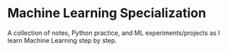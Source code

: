 # Machine Learning Specialization 

A collection of notes, Python practice, and ML experiments/projects as I learn Machine Learning step by step.  

